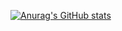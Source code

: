 
[![Anurag's GitHub stats](https://github-readme-stats.vercel.app/api?username=hantv15)](https://github.com/anuraghazra/github-readme-stats)
